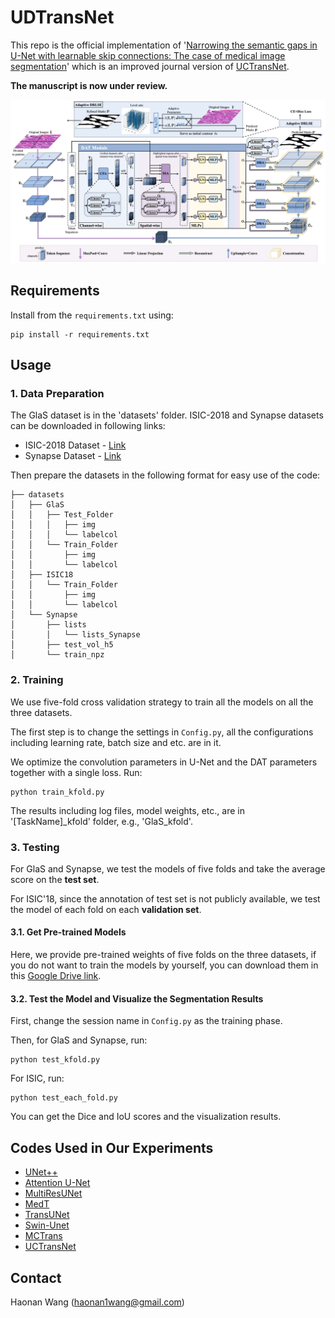 # UDTransNet


This repo is the official implementation of
'[Narrowing the semantic gaps in U-Net with
learnable skip connections: The case of medical
image segmentation](https://arxiv.org/abs/2312.15182)' which is an improved journal version of [UCTransNet](https://github.com/McGregorWwww/UCTransNet).

**The manuscript is now under review.**

![framework](https://github.com/McGregorWwww/UDTransNet/blob/main/docs/Framework.jpg)


## Requirements

Install from the ```requirements.txt``` using:
```angular2html
pip install -r requirements.txt
```

## Usage


### 1. Data Preparation
The GlaS dataset is in the 'datasets' folder.
ISIC-2018 and Synapse datasets can be downloaded in following links:
* ISIC-2018 Dataset - [Link](https://challenge2018.isic-archive.com/task1/training/)
* Synapse Dataset - [Link](https://drive.google.com/file/d/1vxZ_eqqyycFva3luuDKZSTtyfd8-Uv3B/view?usp=sharing)

Then prepare the datasets in the following format for easy use of the code:
```angular2html
├── datasets
│   ├── GlaS
│   │   ├── Test_Folder
│   │   │   ├── img
│   │   │   └── labelcol
│   │   └── Train_Folder
│   │       ├── img
│   │       └── labelcol
│   ├── ISIC18
│   │   └── Train_Folder
│   │       ├── img
│   │       └── labelcol
│   └── Synapse
│       ├── lists
│       │   └── lists_Synapse
│       ├── test_vol_h5
│       └── train_npz
```

### 2. Training
We use five-fold cross validation strategy to train all the models on all the three datasets.

The first step is to change the settings in ```Config.py```,
all the configurations including learning rate, batch size and etc. are 
in it.

We optimize the convolution parameters 
in U-Net and the DAT parameters together with a single loss.
Run:
```angular2html
python train_kfold.py
```
The results including log files, model weights, etc., are in '[TaskName]_kfold' folder, e.g., 'GlaS_kfold'.


### 3. Testing
For GlaS and Synapse, we test the models of five folds and take the average score on the **test set**.

For ISIC'18, since the annotation of test set is not publicly available, we test the model of each fold on each **validation set**.
#### 3.1. Get Pre-trained Models
Here, we provide pre-trained weights of five folds on the three datasets, 
if you do not want to train the models by yourself, you can download them in this [Google Drive link](https://drive.google.com/drive/folders/1o1fRb10uptjGDAowTInH_7L4BmBGtCsf?usp=sharing).

#### 3.2. Test the Model and Visualize the Segmentation Results
First, change the session name in ```Config.py``` as the training phase.

Then, for GlaS and Synapse, run:
```angular2html
python test_kfold.py
```
For ISIC, run:
```angular2html
python test_each_fold.py
```
You can get the Dice and IoU scores and the visualization results. 



## Codes Used in Our Experiments

* [UNet++](https://github.com/qubvel/segmentation_models.pytorch)
* [Attention U-Net](https://github.com/bigmb/Unet-Segmentation-Pytorch-Nest-of-Unets)
* [MultiResUNet](https://github.com/makifozkanoglu/MultiResUNet-PyTorch)
* [MedT](https://github.com/jeya-maria-jose/Medical-Transformer)
* [TransUNet](https://github.com/Beckschen/TransUNet) 
* [Swin-Unet](https://github.com/HuCaoFighting/Swin-Unet)
* [MCTrans](https://github.com/JiYuanFeng/MCTrans)
* [UCTransNet](https://github.com/McGregorWwww/UCTransNet)


<!--
## Citations

If this code is helpful for your study, please cite:
```
@misc{wang2021uctransnet,
      title={UCTransNet: Rethinking the Skip Connections in U-Net from a Channel-wise Perspective with Transformer}, 
      author={Haonan Wang and Peng Cao and Jiaqi Wang and Osmar R. Zaiane},
      year={2021},
      eprint={2109.04335},
      archivePrefix={arXiv},
      primaryClass={cs.CV}
}
```
-->

## Contact 
Haonan Wang ([haonan1wang@gmail.com](haonan1wang@gmail.com))
